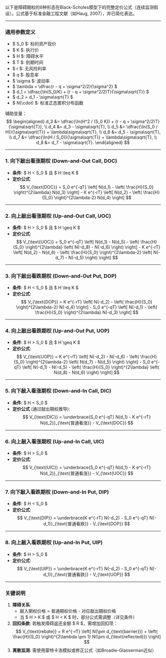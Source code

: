 以下是障碍期权的8种形态在Black-Scholes模型下的完整定价公式（连续监测假设）。公式基于标准金融工程文献（如Haug, 2007），并已简化表达。

---

### **通用参数定义**
- $ S_0 $: 标的资产现价
- $ K $: 执行价
- $ H $: 障碍水平
- $ T $: 到期时间
- $ r $: 无风险利率
- $ q $: 股息率
- $ \sigma $: 波动率
- $ \lambda = \dfrac{r - q + \sigma^2/2}{\sigma^2} $
- $ d_1 = \dfrac{\ln(S_0/K) + (r - q + \sigma^2/2)T}{\sigma\sqrt{T}} $
- $ d_2 = d_1 - \sigma\sqrt{T} $
- $ N(\cdot) $: 标准正态累积分布函数

辅助变量：  
$$
\begin{aligned}
d_3 &= \dfrac{\ln(H^2 / (S_0 K)) + (r - q + \sigma^2/2)T}{\sigma\sqrt{T}}, \\
d_4 &= d_3 - \sigma\sqrt{T}, \\
d_5 &= \dfrac{\ln(S_0 / H)}{\sigma\sqrt{T}} + \lambda\sigma\sqrt{T}, \\
d_6 &= d_5 - \sigma\sqrt{T}, \\
d_7 &= \dfrac{\ln(H / S_0)}{\sigma\sqrt{T}} + \lambda\sigma\sqrt{T}, \\
d_8 &= d_7 - \sigma\sqrt{T}.
\end{aligned}
$$

---

### **1. 向下敲出看涨期权 (Down-and-Out Call, DOC)**
- **条件**: $ H < S_0 $ 且 $ H \leq K $
- **定价公式**:
$$
V_{\text{DOC}} = S_0 e^{-qT} \left[ N(d_1) - \left( \frac{H}{S_0} \right)^{2\lambda} N(d_3) \right] - K e^{-rT} \left[ N(d_2) - \left( \frac{H}{S_0} \right)^{2\lambda-2} N(d_4) \right]
$$

---

### **2. 向上敲出看涨期权 (Up-and-Out Call, UOC)**
- **条件**: $ H > S_0 $ 且 $ H \geq K $
- **定价公式**:
$$
V_{\text{UOC}} = S_0 e^{-qT} \left[ N(d_1) - N(d_5) - \left( \frac{H}{S_0} \right)^{2\lambda} \left( N(-d_8) - N(-d_6) \right) \right] - K e^{-rT} \left[ N(d_2) - N(d_6) - \left( \frac{H}{S_0} \right)^{2\lambda-2} \left( N(-d_7) - N(-d_5) \right) \right]
$$

---

### **3. 向下敲出看跌期权 (Down-and-Out Put, DOP)**
- **条件**: $ H < S_0 $ 且 $ H \leq K $
- **定价公式**:
$$
V_{\text{DOP}} = K e^{-rT} \left[ N(-d_2) - \left( \frac{H}{S_0} \right)^{2\lambda-2} N(-d_4) \right] - S_0 e^{-qT} \left[ N(-d_1) - \left( \frac{H}{S_0} \right)^{2\lambda} N(-d_3) \right]
$$

---

### **4. 向上敲出看跌期权 (Up-and-Out Put, UOP)**
- **条件**: $ H > S_0 $ 且 $ H \geq K $
- **定价公式**:
$$
V_{\text{UOP}} = K e^{-rT} \left[ N(-d_2) - N(-d_6) - \left( \frac{H}{S_0} \right)^{2\lambda-2} \left( N(d_7) - N(d_5) \right) \right] - S_0 e^{-qT} \left[ N(-d_1) - N(-d_5) - \left( \frac{H}{S_0} \right)^{2\lambda} \left( N(d_8) - N(d_6) \right) \right]
$$

---

### **5. 向下敲入看涨期权 (Down-and-In Call, DIC)**
- **条件**: $ H < S_0 $
- **定价公式** (通过敲出期权推导):
$$
V_{\text{DIC}} = \underbrace{S_0 e^{-qT} N(d_1) - K e^{-rT} N(d_2)}_{\text{普通看涨}} - V_{\text{DOC}}
$$

---

### **6. 向上敲入看涨期权 (Up-and-In Call, UIC)**
- **条件**: $ H > S_0 $
- **定价公式**:
$$
V_{\text{UIC}} = \underbrace{S_0 e^{-qT} N(d_1) - K e^{-rT} N(d_2)}_{\text{普通看涨}} - V_{\text{UOC}}
$$

---

### **7. 向下敲入看跌期权 (Down-and-In Put, DIP)**
- **条件**: $ H < S_0 $
- **定价公式**:
$$
V_{\text{DIP}} = \underbrace{K e^{-rT} N(-d_2) - S_0 e^{-qT} N(-d_1)}_{\text{普通看跌}} - V_{\text{DOP}}
$$

---

### **8. 向上敲入看跌期权 (Up-and-In Put, UIP)**
- **条件**: $ H > S_0 $
- **定价公式**:
$$
V_{\text{UIP}} = \underbrace{K e^{-rT} N(-d_2) - S_0 e^{-qT} N(-d_1)}_{\text{普通看跌}} - V_{\text{UOP}}
$$

---

### **关键说明**
1. **障碍关系**:
   - 敲入期权价格 = 普通期权价格 - 对应敲出期权价格
   - 当 $ H > K $ 或 $ H < K $ 时，部分公式需调整（详见条件）
2. **回扣条款**:
   若触发障碍返还金额 $ R $，需增加回扣项：
   $$
   V_{\text{rebate}} = R e^{-rT} \left[ N(\pm d_{\text{barrier}}) + \left( \frac{H}{S_0} \right)^{2\lambda \pm 1} N(\pm d_{\text{reflected}}) \right]
   $$
3. **离散监测**:
   需使用蒙特卡洛模拟或修正公式（如Broadie-Glasserman近似）
